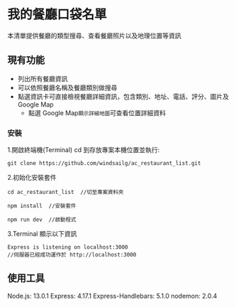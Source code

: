 # 我的餐廳口袋名單

本清單提供餐廳的類型搜尋、查看餐廳照片以及地理位置等資訊

## 現有功能
- 列出所有餐廳資訊
- 可以依照餐廳名稱及餐廳類別做搜尋
- 點選資訊卡可直接檢視餐廳詳細資訊，包含類別、地址、電話、評分、圖片及 Google Map
    - 點選 Google Map`顯示詳細地圖`可查看位置詳細資料


### 安裝
1.開啟終端機(Terminal) cd 到存放專案本機位置並執行:

```
git clone https://github.com/windsailg/ac_restaurant_list.git
```


2.初始化安裝套件

```
cd ac_restaurant_list  //切至專案資料夾
```

```
npm install  //安裝套件
```

```
npm run dev  //啟動程式
```


3.Terminal 顯示以下資訊

```
Express is listening on localhost:3000 
//伺服器已經成功運作於 http://localhost:3000
```



## 使用工具
Node.js: 13.0.1
Express: 4.17.1
Express-Handlebars: 5.1.0
nodemon: 2.0.4